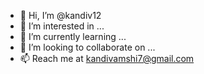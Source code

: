 - 👋 Hi, I’m @kandiv12
- 👀 I’m interested in ...
- 🌱 I’m currently learning ...
- 💞️ I’m looking to collaborate on ...
- 📫 Reach me at kandivamshi7@gmail.com

<!---
kandiv12/kandiv12 is a ✨ special ✨ repository because its `README.md` (this file) appears on your GitHub profile.
You can click the Preview link to take a look at your changes.
--->
